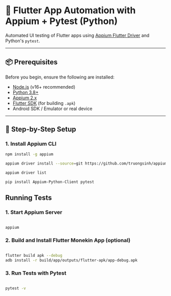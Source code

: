 # 🚀 Flutter App Automation with Appium + Pytest (Python)

Automated UI testing of Flutter apps using [Appium Flutter Driver](https://github.com/truongsinh/appium-flutter-driver) and Python's `pytest`.

---

## 📦 Prerequisites

Before you begin, ensure the following are installed:

- [Node.js](https://nodejs.org/) (v16+ recommended)
- [Python 3.8+](https://www.python.org/)
- [Appium 2.x](https://appium.io/)
- [Flutter SDK](https://flutter.dev/docs/get-started/install) (for building `.apk`)
- Android SDK / Emulator or real device

---

## 🔧 Step-by-Step Setup

### 1. Install Appium CLI

```bash
npm install -g appium

appium driver install --source=git https://github.com/truongsinh/appium-flutter-driver.git

appium driver list

pip install Appium-Python-Client pytest

```

## Running Tests

### 1. Start Appium Server

```bash

appium

```

### 2. Build and Install Flutter Monekin App (optional)

```bash

flutter build apk --debug
adb install -r build/app/outputs/flutter-apk/app-debug.apk

```

### 3. Run Tests with Pytest

```bash

pytest -v

```

